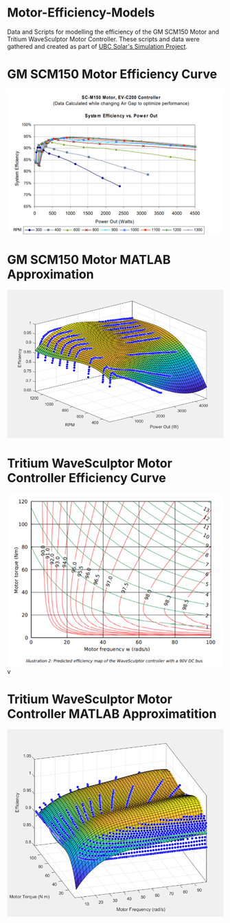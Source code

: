 # Motor-Efficiency-Models
Data and Scripts for modelling the efficiency of the GM SCM150 Motor and Tritium WaveSculptor Motor Controller. These scripts and data were gathered and created as part of [UBC Solar's Simulation Project](https://github.com/UBC-Solar/Simulation).

# GM SCM150 Motor Efficiency Curve

![alt text](https://github.com/chrischang5/Motor-Efficiency-Models/blob/main/Motor/Motor%20Curve/Graph_MotorPower_SystemEfficiency.png)

# GM SCM150 Motor MATLAB Approximation

![alt text](https://github.com/chrischang5/Motor-Efficiency-Models/blob/main/Motor/Results/Motor%20Graph.png)


# Tritium WaveSculptor Motor Controller Efficiency Curve

![alt test](https://github.com/chrischang5/Motor-Efficiency-Models/blob/main/Motor%20Controller/Motor_Controller_Efficiency_Curve_90V.png)v

# Tritium WaveSculptor Motor Controller MATLAB Approximatition

![alt text](https://github.com/chrischang5/Motor-Efficiency-Models/blob/main/Motor%20Controller/Results/Freq_Torque_Efficiency_Curve.png)

